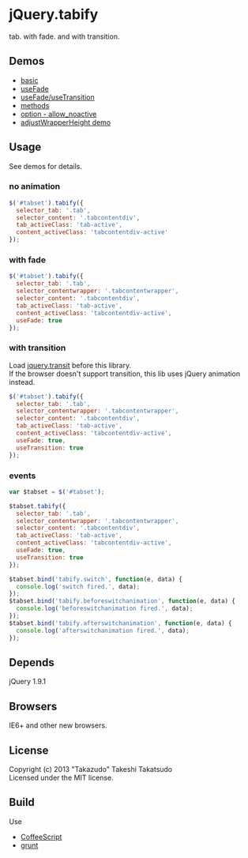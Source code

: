 # jQuery.tabify

tab. with fade. and with transition.

## Demos

* [basic](http://takazudo.github.io/jQuery.tabify/demos/1/)
* [useFade](http://takazudo.github.io/jQuery.tabify/demos/2/)
* [useFade/useTransition](http://takazudo.github.io/jQuery.tabify/demos/3/)
* [methods](http://takazudo.github.io/jQuery.tabify/demos/4/)
* [option - allow\_noactive](http://takazudo.github.io/jQuery.tabify/demos/5/)
* [adjustWrapperHeight demo](http://takazudo.github.io/jQuery.tabify/demos/6/)



## Usage

See demos for details.

### no animation

```javascript
$('#tabset').tabify({
  selector_tab: '.tab',
  selector_content: '.tabcontentdiv',
  tab_activeClass: 'tab-active',
  content_activeClass: 'tabcontentdiv-active'
});
```

### with fade

```javascript
$('#tabset').tabify({
  selector_tab: '.tab',
  selector_contentwrapper: '.tabcontentwrapper',
  selector_content: '.tabcontentdiv',
  tab_activeClass: 'tab-active',
  content_activeClass: 'tabcontentdiv-active',
  useFade: true
});
```

### with transition

Load [jquery.transit](http://ricostacruz.com/jquery.transit/) before this library.  
If the browser doesn't support transition, this lib uses jQuery animation instead.

```javascript
$('#tabset').tabify({
  selector_tab: '.tab',
  selector_contentwrapper: '.tabcontentwrapper',
  selector_content: '.tabcontentdiv',
  tab_activeClass: 'tab-active',
  content_activeClass: 'tabcontentdiv-active',
  useFade: true,
  useTransition: true
});
```

### events

```javascript
var $tabset = $('#tabset');

$tabset.tabify({
  selector_tab: '.tab',
  selector_contentwrapper: '.tabcontentwrapper',
  selector_content: '.tabcontentdiv',
  tab_activeClass: 'tab-active',
  content_activeClass: 'tabcontentdiv-active',
  useFade: true,
  useTransition: true
});

$tabset.bind('tabify.switch', function(e, data) {
  console.log('switch fired.', data);
});
$tabset.bind('tabify.beforeswitchanimation', function(e, data) {
  console.log('beforeswitchanimation fired.', data);
});
$tabset.bind('tabify.afterswitchanimation', function(e, data) {
  console.log('afterswitchanimation fired.', data);
});
```

## Depends

jQuery 1.9.1

## Browsers

IE6+ and other new browsers.  

## License

Copyright (c) 2013 "Takazudo" Takeshi Takatsudo  
Licensed under the MIT license.

## Build

Use

 * [CoffeeScript][coffeescript]
 * [grunt][grunt]

[coffeescript]: http://coffeescript.org "CoffeeScript"
[grunt]: http://gruntjs.com "grunt"
